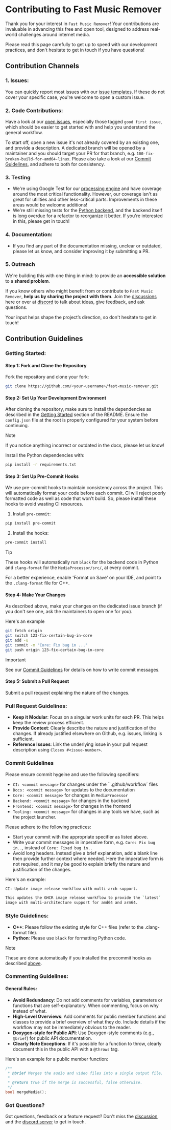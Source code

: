 # Contributing to Fast Music Remover

Thank you for your interest in `Fast Music Remover`! Your contributions are invaluable in advancing this free and open tool, designed to address real-world challenges around internet media.

Please read this page carefully to get up to speed with our development practices, and don't hesitate to get in touch if you have questions!

## Contribution Channels

### 1. Issues:
You can quickly report most issues with our [issue templates](https://github.com/omeryusufyagci/fast-music-remover/issues/new/choose).
If these do not cover your specific case, you're welcome to open a custom issue.

### 2. Code Contributions:
Have a look at our [open issues](https://github.com/omeryusufyagci/fast-music-remover/issues), especially those tagged `good first issue`, which should be easier to get started with and help you understand the general workflow. 

To start off, open a new issue it's not already covered by an existing one, and provide a description. 
A dedicated branch will be opened by a maintainer and you should target your PR for that branch, e.g. `100-fix-broken-build-for-amd64-linux`.
Please also take a look at our [Commit Guidelines](#commit-guidelines), and adhere to both for consistency. 

### 3. Testing
* We're using Google Test for our [processing engine](https://github.com/omeryusufyagci/fast-music-remover/tree/main/MediaProcessor) and have coverage around the most critical functionality. 
  However, our coverage isn't as great for utilities and other less-critical parts. Improvements in these areas would be welcome additions!
* We're still missing tests for the [Python backend](https://github.com/omeryusufyagci/fast-music-remover/blob/main/app.py), and the backend itself is long overdue for a refactor to reorganize it better. If you're interested in this, please get in touch!

### 4. Documentation:
* If you find any part of the documentation missing, unclear or outdated, please let us know, and consider improving it by submitting a PR.

### 5. Outreach
We're building this with one thing in mind: to provide an **accessible solution** to a **shared problem**. 

If you know others who might benefit from or contribute to `Fast Music Remover`, **help us by sharing the project with them**. 
Join the [discussions](https://github.com/omeryusufyagci/fast-music-remover/discussions) here or over at [discord](https://discord.gg/xje3PQTEYp) to talk about ideas, give feedback, and ask questions. 

Your input helps shape the project’s direction, so don't hesitate to get in touch!

## Contribution Guidelines

### Getting Started:

#### Step 1: Fork and Clone the Repository

Fork the repository and clone your fork:
```sh
git clone https://github.com/<your-username>/fast-music-remover.git
```
#### Step 2: Set Up Your Development Environment

After cloning the repository, make sure to install the dependencies as described in the [Getting Started](README.md#getting-started) section of the README. 
Ensure the `config.json` file at the root is properly configured for your system before continuing.
> [!NOTE]
> If you notice anything incorrect or outdated in the docs, please let us know!

Install the Python dependencies with:

```sh
pip install -r requirements.txt
```
#### Step 3: Set Up Pre-Commit Hooks

We use pre-commit hooks to maintain consistency across the project. This will automatically format your code before each commit.
CI will reject poorly formatted code as well as code that won't build. So, please install these hooks to avoid wasting CI resources.

1. Install `pre-commit`:
```sh
pip install pre-commit
```
2. Install the hooks:
```sh
pre-commit install
```
> [!TIP]
> These hooks will automatically run `black` for the backend code in Python and `clang-format` for the `MediaProcessor/src/`, at every commit. 
> 
> For a better experience, enable 'Format on Save' on your IDE, and point to the `.clang-format` file for C++.

#### Step 4: Make Your Changes

As described above, make your changes on the dedicated issue branch (if you don't see one, ask the maintainers to open one for you). 

Here's an example
```sh
git fetch origin
git switch 123-fix-certain-bug-in-core
git add -u
git commit -m "Core: Fix bug in ..."
git push origin 123-fix-certain-bug-in-core
```
> [!IMPORTANT]
> See our [Commit Guidelines](#commit-guidelines) for details on how to write commit messages.

#### Step 5: Submit a Pull Request

Submit a pull request explaining the nature of the changes.

### Pull Request Guidelines:
* **Keep it Modular**: Focus on a singular work units for each PR. This helps keep the review process efficient.
* **Provide Context**: Clearly describe the nature and justification of the changes. If already justified elsewhere on Github, e.g. issues, linking is sufficient.
* **Reference Issues**: Link the underlying issue in your pull request description using `Closes #<issue-number>`.

### Commit Guidelines
Please ensure commit hygeine and use the following specifiers:
* `CI: <commit message>` for changes under the ``.github/workflow` files
* `Docs: <commit message>` for updates to the documentation
* `Core: <commit message>` for changes in `MediaProcessor`
* `Backend: <commit message>` for changes in the backend
* `Frontend: <commit message>` for changes in the frontend
* `Tooling: <commit message>` for changes in any tools we have, such as the project launcher.

Please adhere to the following practices:
* Start your commit with the appropriate specifier as listed above.
* Write your commit messages in imperative form, e.g. `Core: Fix bug in..`, instead of `Core: Fixed bug in..`
* Avoid long headers. Instead give a brief explanation, add a blank line then provide further context where needed. Here the imperative form is not required, and it may be good to explain briefly the nature and justification of the changes.

Here's an example:

```sh
CI: Update image release workflow with multi-arch support.

This updates the GHCR image release workflow to provide the `latest` 
image with multi-architecture support for amd64 and arm64.
```

### Style Guidelines:
- **C++**: Please follow the existing style for C++ files (refer to the .clang-format file).
- **Python**: Please use `black` for formatting Python code.
> [!NOTE]
> These are done automatically if you installed the precommit hooks as described [above](#step-3-set-up-pre-commit-hooks).

### Commenting Guidelines:

#### General Rules:
- **Avoid Redundancy**: Do not add comments for variables, parameters or functions that are self-explanatory. When commenting, focus on why instead of what.
- **High-Level Overviews**: Add comments for public member functions and classes to provide a brief overview of what they do. Include details if the workflow may not be immediately obvious to the reader.
- **Doxygen-style for Public API**: Use Doxygen-style comments (e.g., `@brief`) for public API documentation.
- **Clearly Note Exceptions**: If it's possible for a function to throw, clearly document this in the public API with a `@throws` tag.
  
Here's an example for a public member function:
```cpp
/**
 * @brief Merges the audio and video files into a single output file.
 * 
 * @return true if the merge is successful, false otherwise.
 */
bool mergeMedia();
```

### Got Questions?
Got questions, feedback or a feature request? Don't miss the [discussion](https://github.com/omeryusufyagci/fast-music-remover/discussions), and the [discord server](https://discord.gg/xje3PQTEYp) to get in touch.